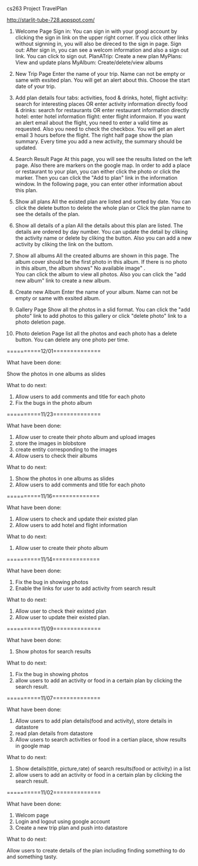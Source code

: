 cs263 Project  TravelPlan

http://starlit-tube-728.appspot.com/

1. Welcome Page
Sign in:    You can sign in with your googl account by clicking the sign in link on the upper right corner.
            If you click other links without signning in, you will also be direced to the sign in page.
Sign out:   After sign in, you can see a welcom information and also a sign out link. You can click to sign out.
PlanATrip:  Create a new plan
MyPlans:    View and update plans
MyAlbum:    Create/delete/view albums

2. New Trip Page
Enter the name of your trip.  Name can not be empty or same with exsited plan. You will get an alert about this.
Choose the start date of your trip.

3. Add plan details
   four tabs:  activities, food & drinks, hotel, flight
   activity:  search for interesting places OR enter activity information directly
   food & drinks: search for restaurants  OR enter restaurant information directly
   hotel: enter hotel information
   flight: enter flight informaion.  If you want an alert email about the flight, you need to enter a valid time as requested. Also you need to check the checkbox. You will get an alert email 3 hours before the flight.
The right half page show the plan summary. Every time you add a new activity, the summary should be updated.

4. Search Result Page
At this page, you will see the results listed on the left page. Also there are markers on the google map.
In order to add a place or restaurant to your plan, you can either click the photo or click the marker. Then you can click the "Add to plan" link in the information window.  In the following page, you can enter other information about this plan.

5. Show all plans
All the existed plan are listed and sorted by date.  You can click the delete button to delete the whole plan or Click the plan name to see the details of the plan.

6. Show all details of a plan
All the details about this plan are listed. The details are ordered by day number.
You can update the detail by cliking the activity name or delete by cliking the button. Also you can add a new activity by cliking the link on the buttom.

7. Show all albums
All the created albums are shown in this page. The album cover should be the first photo in this album. If there is no photo in this album, the album shows" No available image"
.   
You can click the album to view all photos. Also you can click the "add new album" link to create a new album.

8. Create new Album
Enter the name of your album. Name can not be empty or same with exsited album.

9. Gallery Page
Show all the photos in a slid format. You can click the "add photo" link to add photos to this gallery or click "delete photo" link to a photo deletion page.

10. Photo deletion Page
list all the photos and each photo has a delete button. You  can delete any one photo per time. 











==========12/01==============

What have been done:

 Show the photos in one albums as slides
 
 What to do next:

1. Allow users to add comments and title for each photo
2. Fix the bugs in the photo album
 
==========11/23==============

What have been done:

1. Allow user to create their photo album and upload images 
2. store the images in blobstore
3. create entity corresponding to the images
4. Allow users to check their albums

What to do next:

1. Show the photos in one albums as slides
2. Allow users to add comments and title for each photo

==========11/16==============

What have been done:

1. Allow users to check and update their existed plan
2. Allow users to add hotel and flight information

What to do next:

1. Allow user to create their photo album

==========11/14==============

What have been done:

1. Fix the bug in showing photos
2. Enable the links for user to add activity from search result

What to do next:

1. Allow user to check their existed plan
2. Allow user to update their existed plan.

==========11/09==============

What have been done:

1. Show photos for search results

What to do next:

1. Fix the bug in showing photos
2. allow users to add an activity or food in a certain plan by clicking the search result.

==========11/07==============

What have been done:

1. Allow users to add plan details(food and activity), store details in datastore
2. read plan details from datastore
3. Allow users to search activities or food in a certian place,  show results in google map

What to do next:

1. Show details(title, picture,rate) of search results(food or activity) in a list
2. allow users to add an activity or food in a certain plan by clicking the search result.



==========11/02==============

What have been done:

1. Welcom page
2. Login and logout using google account
3. Create a new trip plan and push into datastore 

What to do next:

Allow users to create details of the plan including finding something to do and something tasty.
